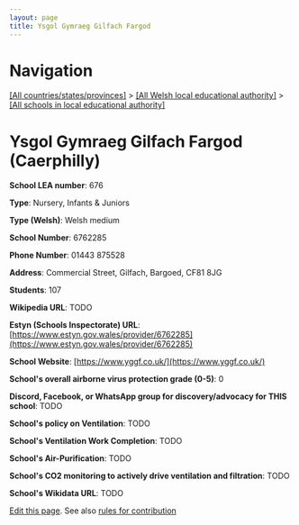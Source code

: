 ```yaml
---
layout: page
title: Ysgol Gymraeg Gilfach Fargod
---
```

# Navigation

[[All countries/states/provinces]](../../..) > [[All Welsh local educational authority]](../..) > [[All schools in local educational authority]](..)

# Ysgol Gymraeg Gilfach Fargod (Caerphilly)

**School LEA number**: 676

**Type**: Nursery, Infants & Juniors

**Type (Welsh)**: Welsh medium

**School Number**: 6762285

**Phone Number**: 01443 875528

**Address**: Commercial Street, Gilfach, Bargoed, CF81 8JG

**Students**: 107

**Wikipedia URL**: TODO

**Estyn (Schools Inspectorate) URL**: [https://www.estyn.gov.wales/provider/6762285](https://www.estyn.gov.wales/provider/6762285)

**School Website**: [https://www.yggf.co.uk/](https://www.yggf.co.uk/)

**School's overall airborne virus protection grade (0-5)**: 0

**Discord, Facebook, or WhatsApp group for discovery/advocacy for THIS school**: TODO

**School's policy on Ventilation**: TODO

**School's Ventilation Work Completion**: TODO

**School's Air-Purification**: TODO

**School's CO2 monitoring to actively drive ventilation and filtration**: TODO

**School's Wikidata URL**: TODO




[Edit this page](https://github.com/ventilate-schools/Wales/edit/prif/./Caerphilly/Ysgol_Gymraeg_Gilfach_Fargod.md). See also [rules for contribution](../../../contribution-rules/)